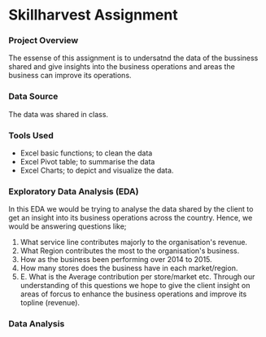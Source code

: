 # Skillharvest Assignment

### Project Overview
   The essense of this assignment is to undersatnd the data of the bussiness shared and give insights into the business operations and areas the business can improve its operations.

### Data Source

 The data was shared in class.

### Tools Used

   - Excel basic functions; to clean the data
   - Excel Pivot table; to summarise the data
   - Excel Charts; to depict and visualize the data.

### Exploratory Data Analysis (EDA)

In this EDA we would be trying to analyse the data shared by the client to get an insight into its business operations across the country. Hence, we would be answering questions like;
   1. What service line contributes majorly to the organisation's revenue.
   2. What Region contributes the most to the organisation's business.
   3. How as the business been performing over 2014 to 2015.
   4. How many stores does the business have in each market/region.
   5. E. What is the Average contribution per store/market etc.
     Through our understanding of this questions we hope to give the client insight on areas of forcus to enhance the business operations and improve its topline (revenue).

### Data Analysis

      
